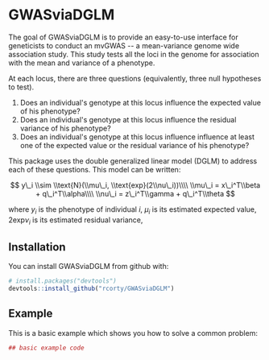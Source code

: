 
<!-- README.md is generated from README.Rmd. Please edit that file -->
GWASviaDGLM
===========

The goal of GWASviaDGLM is to provide an easy-to-use interface for geneticists to conduct an mvGWAS -- a mean-variance genome wide association study. This study tests all the loci in the genome for association with the mean and variance of a phenotype.

At each locus, there are three questions (equivalently, three null hypotheses to test).

1.  Does an individual's genotype at this locus influence the expected value of his phenotype?
2.  Does an individual's genotype at this locus influence the residual variance of his phenotype?
3.  Does an individual's genotype at this locus influence influence at least one of the expected value or the residual variance of his phenotype?

This package uses the double generalized linear model (DGLM) to address each of these questions. This model can be written:

$$
y\_i \\sim \\text{N}(\\mu\_i, \\text{exp}(2\\nu\_i))\\\\
\\mu\_i = x\_i^T\\beta + q\_i^T\\alpha\\\\
\\nu\_i = z\_i^T\\gamma + q\_i^T\\theta
$$

where *y*<sub>*i*</sub> is the phenotype of individual *i*, *μ*<sub>*i*</sub> is its estimated expected value, 2exp*ν*<sub>*i*</sub> is its estimated residual variance,

Installation
------------

You can install GWASviaDGLM from github with:

``` r
# install.packages("devtools")
devtools::install_github("rcorty/GWASviaDGLM")
```

Example
-------

This is a basic example which shows you how to solve a common problem:

``` r
## basic example code
```
